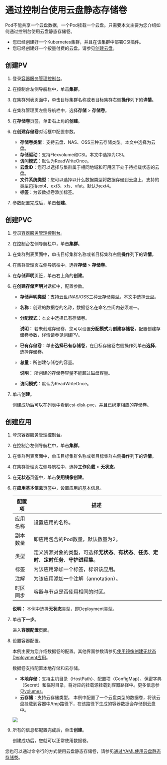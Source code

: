 # 通过控制台使用云盘静态存储卷

Pod不能共享一个云盘数据，一个Pod挂载一个云盘。只需要本文主要为您介绍如何通过控制台使用云盘静态存储卷。

-   您已经创建好一个Kubernetes集群，并且在该集群中部署CSI插件。
-   您已经创建好一个按量付费的云盘。请参见[创建云盘](/cn.zh-CN/块存储/云盘基础操作/创建云盘/创建云盘.md)。

## 创建PV

1.  登录[容器服务管理控制台](https://cs.console.aliyun.com)。

2.  在控制台左侧导航栏中，单击**集群**。

3.  在集群列表页面中，单击目标集群名称或者目标集群右侧**操作**列下的**详情**。

4.  在集群管理页左侧导航栏中，选择**存储** \> **存储卷**。

5.  在**存储卷**页签，单击右上角的**创建**。

6.  在**创建存储卷**对话框中配置参数。

    -   **存储卷类型**：支持云盘、NAS、OSS三种云存储类型。本文中选择为云盘。
    -   **存储驱动**：支持Flexvolume和CSI。本文中选择为CSI。
    -   **访问模式**：默认为ReadWriteOnce。
    -   **云盘ID**：您可以选择与集群属于相同地域和可用区下处于待挂载状态的云盘。
    -   **文件系统类型**：您可以选择以什么数据类型将数据存储到云盘上，支持的类型包括ext4、ext3、xfs、vfat。默认为ext4。
    -   **标签**：为该数据卷添加标签。
7.  参数配置完成后，单击**创建**。


## 创建PVC

1.  登录[容器服务管理控制台](https://cs.console.aliyun.com)。

2.  在控制台左侧导航栏中，单击**集群**。

3.  在集群列表页面中，单击目标集群名称或者目标集群右侧**操作**列下的**详情**。

4.  在集群管理页左侧导航栏中，选择**存储** \> **存储卷**。

5.  在**存储声明**页签，单击右上角的**创建**。

6.  在**创建存储声明**对话框中，配置参数。

    -   **存储声明类型**：支持云盘/NAS/OSS三种云存储类型。本文中选择云盘。
    -   **名称**：创建的数据卷的名称，数据卷名在命名空间内必须唯一。
    -   **分配模式**：本文中选择已有存储卷。

        **说明：** 若未创建存储卷，您可以设置**分配模式**为**创建存储卷**，配置创建存储卷参数，详情请参见[创建PV](#section_kuh_z2k_6r2)。

    -   **已有存储卷**：单击**选择已有存储卷**，在目标存储卷右侧操作列单击**选择**，选择存储卷。
    -   **总量**：所创建存储卷的容量。

        **说明：** 所创建的存储卷容量不能超过磁盘容量。

    -   **访问模式**：默认为ReadWriteOnce。
7.  单击**创建**。

    创建成功后可以在列表中看到csi-disk-pvc，并且已绑定相应的存储卷。


## 创建应用

1.  登录[容器服务管理控制台](https://cs.console.aliyun.com)。

2.  在控制台左侧导航栏中，单击**集群**。

3.  在集群列表页面中，单击目标集群名称或者目标集群右侧**操作**列下的**详情**。

4.  在集群管理页左侧导航栏中，选择**工作负载** \> **无状态**。

5.  在**无状态**页签中，单击**使用镜像创建**。

6.  在**应用基本信息**页签中，设置应用的基本信息。

    |配置项|描述|
    |---|--|
    |应用名称|设置应用的名称。|
    |副本数量|即应用包含的Pod数量，默认数量为2。|
    |类型|定义资源对象的类型，可选择**无状态**、**有状态**、**任务**、**定时**、**定时任务**、**守护进程集**。|
    |标签|为该应用添加一个标签，标识该应用。|
    |注解|为该应用添加一个注解（annotation）。|
    |时区同步|容器与节点是否使用相同的时区。|

    **说明：** 本例中选择**无状态**类型，即Deployment类型。

7.  单击**下一步**。

    进入**容器配置**页面。

8.  设置容器配置。

    本例主要为您介绍数据卷的配置。其他界面参数请参见[使用镜像创建无状态Deployment应用](/cn.zh-CN/Kubernetes集群用户指南/应用管理/使用镜像创建无状态Deployment应用.md)。

    数据卷支持配置本地存储和云存储。

    -   **本地存储**：支持主机目录（HostPath）、配置项（ConfigMap）、保密字典（Secret）和临时目录，将对应的挂载源挂载到容器路径中。更多信息参见[volumes](https://kubernetes.io/docs/concepts/storage/volumes/?spm=0.0.0.0.8VJbrE)。
    -   **云存储**：支持云存储类型。
    本例中配置了一个云盘类型的数据卷，将该云盘挂载到容器中/tmp路径下，在该路径下生成的容器数据会存储到云盘中。

    ![](https://static-aliyun-doc.oss-accelerate.aliyuncs.com/assets/img/zh-CN/2785659951/p68586.png)

9.  所有的信息都配置完成后，单击**创建**。

    创建成功后，您就可以正常使用数据卷。


您也可以通过命令行的方式使用云盘静态存储卷，请参见[通过YAML使用云盘静态存储卷](/cn.zh-CN/Kubernetes集群用户指南/存储管理-CSI/云盘存储卷/通过YAML使用云盘静态存储卷.md)。

